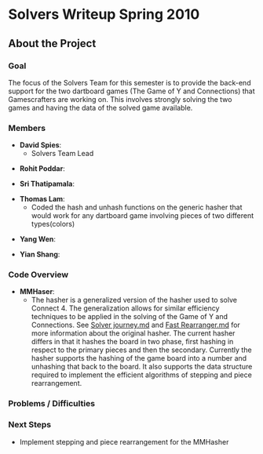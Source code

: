 Solvers Writeup Spring 2010
===========================

About the Project
-----------------

### Goal

The focus of the Solvers Team for this semester is to provide the back-end support for the two dartboard games (The Game of Y and Connections) that Gamescrafters are working on. This involves strongly solving the two games and having the data of the solved game available.

### Members

-   **David Spies**:
    -   Solvers Team Lead

<!-- -->

-   **Rohit Poddar**:

<!-- -->

-   **Sri Thatipamala**:

<!-- -->

-   **Thomas Lam**:
    -   Coded the hash and unhash functions on the generic hasher that would work for any dartboard game involving pieces of two different types(colors)

<!-- -->

-   **Yang Wen**:

<!-- -->

-   **Yian Shang**:

### Code Overview

-   **MMHaser**:
    -   The hasher is a generalized version of the hasher used to solve Connect 4. The generalization allows for similar efficiency techniques to be applied in the solving of the Game of Y and Connections. See [Solver journey‎.md](Solver_journey‎.md "wikilink") and [Fast Rearranger.md](Fast_Rearranger.md "wikilink") for more information about the original hasher. The current hasher differs in that it hashes the board in two phase, first hashing in respect to the primary pieces and then the secondary. Currently the hasher supports the hashing of the game board into a number and unhashing that back to the board. It also supports the data structure required to implement the efficient algorithms of stepping and piece rearrangement.

### Problems / Difficulties

### Next Steps

-   Implement stepping and piece rearrangement for the MMHasher

